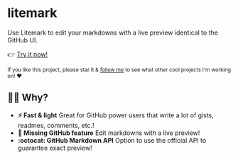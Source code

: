 # litemark

Use Litemark to edit your markdowns with a live preview identical to the GitHub UI.

👉 [Try it now!](https://privatenumber.github.io/litemark/)

<sub>If you like this project, please star it & [follow me](https://github.com/privatenumber) to see what other cool projects I'm working on! ❤️</sub>

## 🙋‍♂️ Why?
- **⚡️ Fast & light** Great for GitHub power users that write a lot of gists, readmes, comments, etc.!
- **🙌 Missing GitHub feature** Edit markdowns with a live preview!
- **:octocat: GitHub Markdown API** Option to use the official API to guarantee exact preview!

